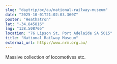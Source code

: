 ```yaml
---
slug: "daytrip/oc/au/national-railway-museum"
date: "2025-10-01T21:02:03.360Z"
poster: "Heathatron"
lat: "-34.845816"
lng: "138.508705"
location: "76 Lipson St, Port Adelaide SA 5015"
title: "National Railway Museum"
external_url: http://www.nrm.org.au/
---
```

Massive collection of locomotives etc.